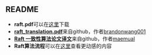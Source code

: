 ## README
- **raft.pdf**可以在[这里](https://raft.github.io/#implementations)下载
- [**raft_translation.pdf**](https://github.com/brandonwang001/raft_translation)来自github，作者[brandonwang001](https://github.com/brandonwang001)
- [**Raft 一致性算法论文译文**](https://github.com/maemual/raft-zh_cn/blob/master/raft-zh_cn.md)来自github，作者[maemual](https://github.com/maemual)
- **Raft算法流程**可以在[这里](http://thesecretlivesofdata.com/raft/)查看更动感的内容
